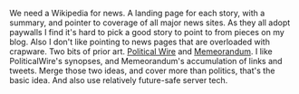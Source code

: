 We need a Wikipedia for news. A landing page for each story, with a summary, and pointer to coverage of all major news sites. As they all adopt paywalls I find it's hard to pick a good story to point to from pieces on my blog. Also I don't like pointing to news pages that are overloaded with crapware. Two bits of prior art. <a href="https://politicalwire.com/">Political Wire</a> and <a href="https://www.memeorandum.com/">Memeorandum</a>. I like PoliticalWire's synopses, and Memeorandum's accumulation of links and tweets. Merge those two ideas, and cover more than politics, that's the basic idea. And also use relatively future-safe server tech. 
